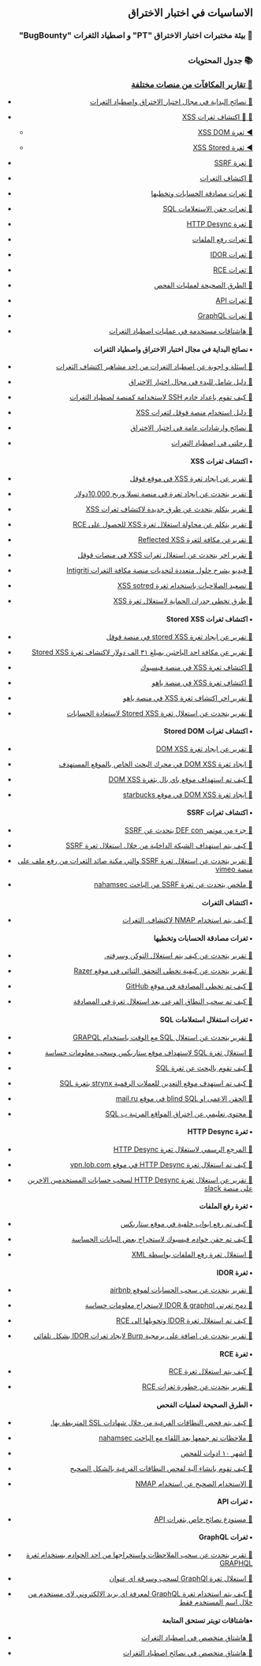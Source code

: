 <h2 dir='rtl' align='right'>الاساسيات في اختبار الاختراق  </h2>

<h3 dir='rtl' align='right'> 🧪 بيئة مختبرات اختبار الاختراق "PT" و اصطياد الثغرات "BugBounty"</h3>

## <h3 dir='rtl' align='right'>📚 جدول المحتويات  </h3>
  
### [<p dir='rtl' align='right'> 📖 تقارير المكافآت من منصات مختلفة </p>](#)
    
- [<p dir='rtl' align='right'>🔘 نصائح البداية في مجال اختبار الاختراق واصطياد الثغرات</p>](#)
- [<p dir='rtl' align='right'>🔘 🔽 اكتشاف ثغرات XSS</p>](#)
  - [<p dir='rtl' align='right'> ◀️ ثغرة XSS DOM</p>](#)
  - [<p dir='rtl' align='right'> ◀️ ثغرة XSS Stored </p>](#)
- [<p dir='rtl' align='right'>🔘 ثغرة SSRF</p>](#)
- [<p dir='rtl' align='right'>🔘 اكتشاف الثغرات</p>](#)
- [<p dir='rtl' align='right'>🔘 ثغرات مصادقة الحسابات وتخطيها</p>](#)
- [<p dir='rtl' align='right'>🔘 ثغرات حقن الاستعلامات SQL</p>](#)
- [<p dir='rtl' align='right'>🔘 ثغرة HTTP Desync</p>](#)
- [<p dir='rtl' align='right'>🔘 ثغرات رفع الملفات</p>](#)
- [<p dir='rtl' align='right'>🔘 ثغرات IDOR </p>](#)
- [<p dir='rtl' align='right'>🔘 ثغرات RCE </p>](#)
- [<p dir='rtl' align='right'>🔘 الطرق الصحيحة لعمليات الفحص</p>](#)
- [<p dir='rtl' align='right'>🔘 ثغرات API </p>](#)
- [<p dir='rtl' align='right'>🔘 ثغرات GraphQL </p>](#)
- [<p dir='rtl' align='right'>🔘 هاشتاقات مستخدمة في عمليات اصطياد الثغرات </p>](#)

<h4 dir='rtl' align='right'>▪️  نصائح البداية في مجال اختبار الاختراق واصطياد الثغرات </h4>

- [<p dir='rtl' align='right'>🔗 اسئلة و اجوبة عن اصطياد الثغرات من احد مشاهير اكتشاف الثغرات</p>](http://blog.oath.ninja/basic-bug-bounty-faq/)
- [<p dir='rtl' align='right'>🔗 دليل شامل للبدء في مجال اختبار الاختراق</p>](https://www.ceos3c.com/hacking/getting-started-cyber-security-complete-guide/)
- [<p dir='rtl' align='right'>🔗 كيف تقوم باعداد خادم SSH لاستخدامة كمنصة لصطياد الثغرات</p>](https://medium.com/@c0ldbr3w/how-to-set-up-certificate-based-ssh-for-bug-hunting-bonus-ef4af95fca05)
- [<p dir='rtl' align='right'>🔗 دليل استخدام منصة قوقل لثغرات XSS </p>](https://blog.bentkowski.info/2018/06/xss-in-google-colaboratory-csp-bypass.html)
- [<p dir='rtl' align='right'>🔗 نصائح وارشادات عامة في اختبار الاختراق</p>](https://blog.intigriti.com/2020/04/29/bug-business-3-zseanos-notes-on-hacking-mentoring/)
- [<p dir='rtl' align='right'>🔗 رحلتي في اصطياد الثغرات</p>](https://www.youtube.com/watch?v=ug7FzoByLFc)

<h4 dir='rtl' align='right'>▪️  اكتشاف ثغرات XSS </h4>

- [<p dir='rtl' align='right'>🔗 تقرير عن ايجاد ثغرة XSS في موقع قوقل</p>](https://www.youtube.com/watch?v=lG7U3fuNw3A)
- [<p dir='rtl' align='right'>🔗 تقرير يتحدث عن ايجاد ثغرة في منصة تسلا وربح 10,000دولار</p>](https://samcurry.net/cracking-my-windshield-and-earning-10000-on-the-tesla-bug-bounty-program/)
- [<p dir='rtl' align='right'>🔗 تقرير يتكلم يتحدث عن طرق جديدة لاكتشاف ثغرات XSS </p>](https://medium.com/bugbountywriteup/effortlessly-finding-cross-site-script-inclusion-xssi-jsonp-for-bug-bounty-38ae0b9e5c8a)
- [<p dir='rtl' align='right'>🔗 تقرير يتكلم عن محاولة استغلال ثغرة XSS للحصول على RCE </p>](https://leucosite.com/Edge-Chromium-EoP-RCE/)
- [<p dir='rtl' align='right'>🔗 تقريرعن مكافة لثغرة Reflected XSS  </p>](https://hackerone.com/reports/824433)
- [<p dir='rtl' align='right'>🔗  تقرير اخر يتحدث عن استغلال ثغرات XSS في منصات قوقل</p>](https://pethuraj.com/blog/google-bug-bounty-writeup/)
- [<p dir='rtl' align='right'>🔗 فيديو يشرح حلول متعددة لتحديات منصة مكافة الثغرات Intigriti </p>](https://www.youtube.com/watch?v=IhPsBMBDFcg)
- [<p dir='rtl' align='right'>🔗  تصعيد الصلاحيات باستخدام ثغرة XSS sotred </p>](https://medium.com/bugbountywriteup/found-stored-cross-site-scripting-whats-next-privilege-escalation-like-a-boss-d-8fb9e606ce60)
- [<p dir='rtl' align='right'>🔗 طرق تخطي جدران الحماية لاستغلال ثغرة XSS </p>](https://medium.com/bugbountywriteup/bypassing-waf-to-perform-xss-2d2f5a4367f3)

<h4 dir='rtl' align='right'>▪️  اكتشاف ثغرات Stored XSS </h4>

- [<p dir='rtl' align='right'>🔗 تقرير عن ايجاد ثغرة stored XSS  في منصة قوقل </p>](https://blog.bentkowski.info/2018/09/another-xss-in-google-colaboratory.html)
- [<p dir='rtl' align='right'>🔗 تقرير عن مكافة احد الباحثين بمبلغ ٣١ الف دولار لاكتشاف ثغرة Stored XSS </p>](https://medium.com/@Alra3ees/google-adwords-3133-7-stored-xss-27bb083b8d27)
- [<p dir='rtl' align='right'>🔗 اكتشاف ثغرة XSS في منصة فيسبوك </p>](https://opnsec.com/2018/03/stored-xss-on-facebook/)
- [<p dir='rtl' align='right'>🔗 اكتشاف ثغرة XSS في منصة ياهو </p>](https://klikki.fi/adv/yahoo.html)
- [<p dir='rtl' align='right'>🔗 تقرير اخر  اكتشاف ثغرة XSS في منصة ياهو </p>](https://klikki.fi/adv/yahoo2.html)
- [<p dir='rtl' align='right'>🔗 تقرير يتحدث عن استغلال ثغرة Stored XSS لاستعادة الحسابات </p>](https://sites.google.com/site/bughunteruniversity/best-reports/account-recovery-xss)

<h4 dir='rtl' align='right'>▪️  اكتشاف ثغرات Stored DOM </h4>

- [<p dir='rtl' align='right'>🔗 تقرير عن ايجاد ثغرة DOM XSS </p>](https://hackerone.com/reports/297968)
- [<p dir='rtl' align='right'>🔗 ايجاد ثغرة DOM XSS في محرك البحث الخاص بالموقع المستهدف </p>](https://hackerone.com/reports/168165)
- [<p dir='rtl' align='right'>🔗 كيف تم استهداف موقع باي بال بثغرة DOM XSS </p>](https://www.rafaybaloch.com/2017/06/a-tale-of-dom-based-xss-in-paypal.html)
- [<p dir='rtl' align='right'>🔗 ايجاد ثغرة DOM XSS في موقع starbucks  </p>](https://hackerone.com/reports/526265)

<h4 dir='rtl' align='right'>▪️  اكتشاف ثغرات SSRF </h4>

- [<p dir='rtl' align='right'>🔗 جزء من موتمر DEF con  يتحدث عن SSRF </p>](https://www.youtube.com/watch?v=o-tL9ULF0KI)
- [<p dir='rtl' align='right'>🔗 كيف يتم استهداف الشبكة الداخلية من خلال استغلال ثغرة SSRF </p>](https://peertube.opencloud.lu/videos/watch/40f39bfe-6d3c-40f5-bcab-43f20944ca6a)
- [<p dir='rtl' align='right'>🔗 تقرير يتحدث عن استغلال ثغرة SSRF  والتي مكنة صائد الثغرات من رفع ملف على منصة vimeo </p>](https://medium.com/@dPhoeniixx/vimeo-upload-function-ssrf-7466d8630437)
- [<p dir='rtl' align='right'>🔗 ملخص يتحدث عن ثغرة SSRF  من الباحث nahamsec </p>](https://www.nahamsec.com/posts/my-expense-report-resulted-in-a-server-side-request-forgery-ssrf-on-lyft)

<h4 dir='rtl' align='right'>▪️  اكتشاف الثغرات </h4>

- [<p dir='rtl' align='right'>🔗 كيف يتم استخدام NMAP لاكتشاف. الثغرات </p>](https://www.peerlyst.com/posts/nmap-for-vulnerability-discovery-sachin-wagh)

<h4 dir='rtl' align='right'>▪️  ثغرات مصادقة الحسابات وتخطيها </h4>

- [<p dir='rtl' align='right'>🔗 تقرير يتحدث عن كيف يتم استغلال التوكن وسرقته.  </p>](https://medium.com/@rootxharsh_90844/abusing-feature-to-steal-your-tokens-f15f78cebf74)
- [<p dir='rtl' align='right'>🔗 تقرير يتحدث عن كيفية تخطي التحقق الثنائي في موقع Razer  </p>](https://medium.com/bugbountywriteup/how-i-was-able-to-bypass-otp-token-requirement-in-razer-the-story-of-a-critical-bug-fc63a94ad572?)
- [<p dir='rtl' align='right'>🔗 كيف تم تخطي المصادقة في موقع GitHub </p>](https://blog.teddykatz.com/2019/11/05/github-oauth-bypass.html)
- [<p dir='rtl' align='right'>🔗 كيف تم سحب النطاق الفرعي بعد استغلال ثغرة في المصادقة </p>](https://hackerone.com/reports/335330)

<h4 dir='rtl' align='right'>▪️  ثغرات استغلال استعلامات SQL </h4>

- [<p dir='rtl' align='right'>🔗 تقرير يتحدث عن استغلال SQL مع الوقت باستخدام GRAPQL </p>](https://medium.com/bugbountywriteup/time-based-blind-sql-injection-in-graphql-39a25a1dfb3c)
- [<p dir='rtl' align='right'>🔗 استغلال ثغرة SQL لاستهداف موقع ستاربكس وسحب معلومات حساسة </p>](https://hackerone.com/reports/531051)
- [<p dir='rtl' align='right'>🔗 كيف تقوم بالبحث عن ثغرة SQL </p>](https://medium.com/@frycos/finding-sql-injections-fast-with-white-box-analysis-a-recent-bug-example-ca449bce6c76?)
- [<p dir='rtl' align='right'>🔗 كيف تم استهدف موقع التعدين للعملات الرقمية strynx بثغرة SQL </p>](https://strynx.org/insecure-crypto-code-execution/)
- [<p dir='rtl' align='right'>🔗 الحقن الاعمى او blind SQL في موقع mail.ru </p>](https://hackerone.com/reports/786044)
- [<p dir='rtl' align='right'>🔗 محتوى تعليمي عن اختراق المواقع المرتبة ب SQL </p>](https://blog.netspi.com/how-to-hack-database-links-in-sql-server/)


<h4 dir='rtl' align='right'>▪️ ثغرة HTTP Desync </h4>

- [<p dir='rtl' align='right'>🔗 المرجع الرسمي لاستغلال ثغرة HTTP Desync  </p>](https://portswigger.net/research/http-desync-attacks-request-smuggling-reborn)
- [<p dir='rtl' align='right'>🔗 كيف تم استغلال ثغرة HTTP Desync في موقع vpn.lob.com </p>](https://hackerone.com/reports/694604)
- [<p dir='rtl' align='right'>🔗 تقرير عن استغلال ثغرة HTTP Desync لسحب حسابات المستخدمين الاخرين على منصة slack </p>](https://hackerone.com/reports/737140)

<h4 dir='rtl' align='right'>▪️ ثغرة رفع الملفات </h4>

- [<p dir='rtl' align='right'>🔗 كيف تم رفع ابواب خلفية في موقع ستاربكس </p>](https://hackerone.com/reports/506646)
- [<p dir='rtl' align='right'>🔗 كيف تم حقن خوادم فيسبوك لاستخراج بعض البيانات الحساسة </p>](https://www.vulnano.com/2019/03/facebook-messenger-server-random-memory.html)
- [<p dir='rtl' align='right'>🔗 استغلال ثغرة رفع الملفات بواسطة XML </p>](https://0xatul.github.io/posts/2020/02/external-xml-entity-via-file-upload-svg/)

<h4 dir='rtl' align='right'>▪️ ثغرة IDOR </h4>

- [<p dir='rtl' align='right'>🔗 تقرير يتحدث عن سحب الحسابات لموقع airbnb  </p>](https://www.indoappsec.in/2019/12/airbnb-steal-earning-of-airbnb-hosts-by.html)
- [<p dir='rtl' align='right'>🔗 دمج ثغرتي IDOR & graphql لاستخراج معلومات حساسة </p>](https://medium.com/@R0X4R/graphql-idor-leads-to-information-disclosure-175eb560170d)
- [<p dir='rtl' align='right'>🔗 كيف تم استغلال ثغرة IDOR وتحويلها الى RCE </p>](https://www.rahulr.in/2019/10/idor-to-rce.html?m=1)
- [<p dir='rtl' align='right'>🔗 تقرير يتحدث عن اضافة على برمجية Burp لايجاد ثغرات IDOR بشكل تلقائي </p>](https://medium.com/cyberverse/automating-burp-to-find-idors-2b3dbe9fa0b8)

<h4 dir='rtl' align='right'>▪️ ثغرة RCE </h4>

- [<p dir='rtl' align='right'>🔗 كيف يتم استغلال ثغرة RCE </p>](https://medium.com/@abhishake100/my-first-rce-stressed-employee-gets-me-2x-bounty-c4879c277e37)
- [<p dir='rtl' align='right'>🔗 تقرير يتحدث عن خطورة ثغرات RCE </p>](https://medium.com/@andrewaeva_55205/how-dangerous-is-request-splitting-a-vulnerability-in-golang-or-how-we-found-the-rce-in-portainer-7339ba24c871)

<h4 dir='rtl' align='right'>▪️ الطرق الصحيحة لعمليات الفحص </h4>

- [<p dir='rtl' align='right'>🔗 كيف يتم فحص النطاقات الفرعية من خلال شهادات SSL المتربطة بها.</p>](https://www.r00tpgp.com/2020/01/subdomain-recon-using-certificate.html?m=0)
- [<p dir='rtl' align='right'>🔗 ملاحظات تم جمعها بعد اللقاء مع الباحث nahamsec  </p>](https://mavericknerd.github.io/knowledgebase/nahamsec/recon_session_1/)
- [<p dir='rtl' align='right'>🔗 اشهر ١٠ ادوات للفحص  </p>](https://medium.com/@hackbotone/10-recon-tools-for-bug-bounty-bafa8a5961bd)
- [<p dir='rtl' align='right'>🔗 كيف تقوم بانشاء آلية لفحص النطاقات الفرعية بالشكل الصحيح </p>](https://failednuke.info/2020/recon-create-a-methodology-and-start-your-subdomain-enumeration/)
- [<p dir='rtl' align='right'>🔗   الاستخدام الصحيح عن استخدام NMAP </p>](https://securityqueens.co.uk/they-see-me-scannin-they-hatin-a-beginners-guide-to-nmap/)

<h4 dir='rtl' align='right'>▪️ ثغرات API  </h4>

- [<p dir='rtl' align='right'>🔗 مستودع نصائح خاص بثغرات API </p>](https://github.com/smodnix/31-days-of-API-Security-Tips)

<h4 dir='rtl' align='right'>▪️ ثغرات GraphQL  </h4>

- [<p dir='rtl' align='right'>🔗 تقرير يتحدث عن سحب الملاحظات واستخراجها من احد الخوادم بستخدام ثغرة GRAPHQL </p>](https://hackerone.com/reports/633001)
- [<p dir='rtl' align='right'>🔗 استغلال ثغرة GraphQl لسحب وسرقة اي عنوان  </p>](https://blog.usejournal.com/graphql-bug-to-steal-anyones-address-fc34f0374417)
- [<p dir='rtl' align='right'>🔗 كيف يتم استخدام ثغرة GraphQL لمعرفة اي بريد الالكتروني لاي مستخدم من خلال اسم المستخدم فقط </p>](https://hackerone.com/reports/792927)

<h4 dir='rtl' align='right'>▪️هاشتاقات تويتر تستحق المتابعة  </h4>

- [<p dir='rtl' align='right'>🔗 هاشتاق متخصص في اصطياد الثغرات </p>](https://twitter.com/search?q=bugbounty&src=typed_query)
- [<p dir='rtl' align='right'>🔗 هاشتاق متخصص في نصائح اصطياد الثغرات </p>](https://twitter.com/hashtag/bugbountytip?src=hashtag_click)
